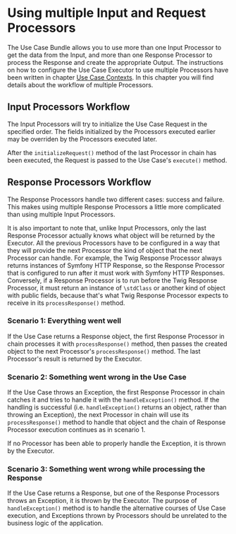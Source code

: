 # Using multiple Input and Request Processors
The Use Case Bundle allows you to use more than one Input Processor to get the data from the Input, and more than
one Response Processor to process the Response and create the appropriate Output. The instructions on how to 
configure the Use Case Executor to use multiple Processors have been written in chapter 
[Use Case Contexts](03-use-case-contexts.md). In this chapter you will find details about the workflow of multiple
Processors.

## Input Processors Workflow

The Input Processors will try to initialize the Use Case Request in the specified order. The fields initialized
by the Processors executed earlier may be overriden by the Processors executed later.

After the `initializeRequest()` method of the last Processor in chain has been executed, the Request is passed
to the Use Case's `execute()` method.

## Response Processors Workflow

The Response Processors handle two different cases: success and failure. This makes using multiple Response
Processors a little more complicated than using multiple Input Processors.

It is also important to note that, unlike Input Processors, only the last Response Processor actually knows 
what object will be returned by the Executor. All the previous Processors have to be configured in a way
that they will provide the next Processor the kind of object that the next Processor can handle. 
For example, the Twig Response Processor always returns instances of Symfony HTTP Response, so the Response
Processor that is configured to run after it must work with Symfony HTTP Responses. Conversely, if a Response
Processor is to run before the Twig Response Processor, it must return an instance of `\stdClass` or another
kind of object with public fields, because that's what Twig Response Processor expects to receive in its
`processResponse()` method.

### Scenario 1: Everything went well

If the Use Case returns a Response object, the first Response Processor in chain processes it with
`processResponse()` method, then passes the created object to the next Processor's `processResponse()` method. 
The last Processor's result is returned by the Executor.

### Scenario 2: Something went wrong in the Use Case

If the Use Case throws an Exception, the first Response Processor in chain catches it and tries to handle it 
with the `handleException()` method. If the handling is successful (i.e. `handleException()` returns an object, 
rather than throwing an Exception), the next Processor in chain will use its `processResponse()` method to handle
that object and the chain of Response Processor execution continues as in scenario 1.
 
If no Processor has been able to properly handle the Exception, it is thrown by the Executor.

### Scenario 3: Something went wrong while processing the Response

If the Use Case returns a Response, but one of the Response Processors throws an Exception, it is thrown by
the Executor. The purpose of `handleException()` method is to handle the alternative courses of Use Case execution,
and Exceptions thrown by Processors should be unrelated to the business logic of the application.
